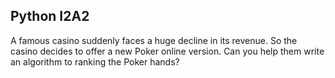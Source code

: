 ## Python I2A2
A famous casino suddenly faces a huge decline in its revenue. So the casino decides to offer
a new Poker online version. Can you help them write an algorithm to ranking the Poker
hands?
